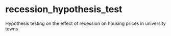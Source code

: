# recession_hypothesis_test
Hypothesis testing on the effect of recession on housing prices in university towns
